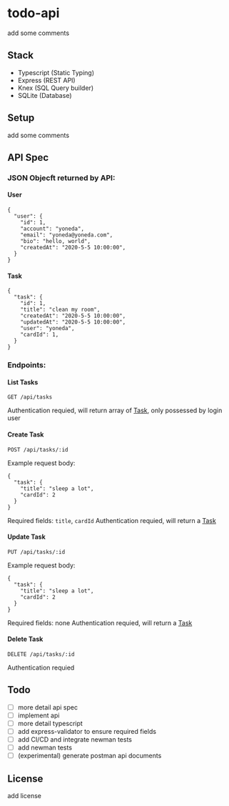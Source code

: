 # todo-api

add some comments

## Stack
* Typescript (Static Typing)
* Express (REST API)
* Knex (SQL Query builder)
* SQLite (Database)

## Setup
add some comments

## API Spec
### JSON Objecft returned by API:
#### User
```
{
  "user": {
    "id": 1,
    "account": "yoneda",
    "email": "yoneda@yoneda.com",
    "bio": "hello, world",
    "createdAt": "2020-5-5 10:00:00",
  }
}
```

#### Task
```
{
  "task": {
    "id": 1,
    "title": "clean my room",
    "createdAt": "2020-5-5 10:00:00",
    "updatedAt": "2020-5-5 10:00:00",
    "user": "yoneda",
    "cardId": 1,
  }
}
```
### Endpoints:
#### List Tasks
`GET /api/tasks`

Authentication requied, will return array of [Task](#Task), only possessed by login user


#### Create Task
`POST /api/tasks/:id`

Example request body:
```
{
  "task": {
    "title": "sleep a lot",
    "cardId": 2
  }
}
```
Required fields: `title`, `cardId`
Authentication requied, will return a [Task](#Task)

#### Update Task
`PUT /api/tasks/:id`

Example request body:
```
{
  "task": {
    "title": "sleep a lot",
    "cardId": 2
  }
}
```
Required fields: none
Authentication requied, will return a [Task](#Task)

#### Delete Task
`DELETE /api/tasks/:id`

Authentication requied

## Todo
- [ ] more detail api spec
- [ ] implement api
- [ ] more detail typescript
- [ ] add express-validator to ensure required fields
- [ ] add CI/CD and integrate newman tests
- [ ] add newman tests
- [ ] (experimental) generate postman api documents

## License
add license
